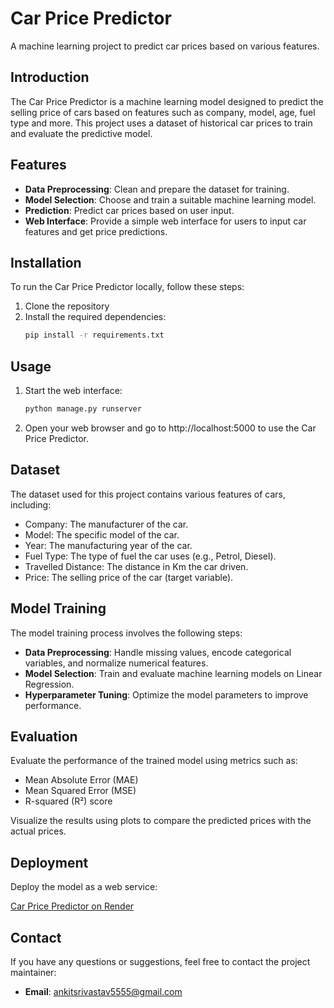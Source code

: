 # Car Price Predictor

A machine learning project to predict car prices based on various features.

## Introduction

The Car Price Predictor is a machine learning model designed to predict the selling price of cars based on features such as company, model, age, fuel type and more. 
This project uses a dataset of historical car prices to train and evaluate the predictive model.

## Features

- **Data Preprocessing**: Clean and prepare the dataset for training.
- **Model Selection**: Choose and train a suitable machine learning model.
- **Prediction**: Predict car prices based on user input.
- **Web Interface**: Provide a simple web interface for users to input car features and get price predictions.

## Installation

To run the Car Price Predictor locally, follow these steps:

1. Clone the repository
2. Install the required dependencies:
   ```bash
   pip install -r requirements.txt
   ```
## Usage   
1. Start the web interface:
   ```bash
   python manage.py runserver
   ```
2. Open your web browser and go to http://localhost:5000 to use the Car Price Predictor.

## Dataset
The dataset used for this project contains various features of cars, including:

+ Company: The manufacturer of the car.
+ Model: The specific model of the car.
+ Year: The manufacturing year of the car.
+ Fuel Type: The type of fuel the car uses (e.g., Petrol, Diesel).
+ Travelled Distance: The distance in Km the car driven.
+ Price: The selling price of the car (target variable).

## Model Training

The model training process involves the following steps:

- **Data Preprocessing**: Handle missing values, encode categorical variables, and normalize numerical features.
- **Model Selection**: Train and evaluate machine learning models on Linear Regression.
- **Hyperparameter Tuning**: Optimize the model parameters to improve performance.

## Evaluation

Evaluate the performance of the trained model using metrics such as:

- Mean Absolute Error (MAE)
- Mean Squared Error (MSE)
- R-squared (R²) score

Visualize the results using plots to compare the predicted prices with the actual prices.

## Deployment

Deploy the model as a web service:

[Car Price Predictor on Render](https://car-priceo.onrender.com)

## Contact

If you have any questions or suggestions, feel free to contact the project maintainer:

- **Email**: [ankitsrivastav5555@gmail.com](mailto:ankitsrivastav5555@gmail.com)

